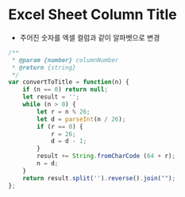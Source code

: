 # Excel Sheet Column Title

- 주어진 숫자를 엑셀 컬럼과 같이 알파벳으로 변경

```javascript
/**
 * @param {number} columnNumber
 * @return {string}
 */
var convertToTitle = function(n) {
    if (n == 0) return null;
    let result = '';
    while (n > 0) {
        let r = n % 26;
        let d = parseInt(n / 26);
        if (r == 0) {
            r = 26;
            d = d - 1;
        }
        result += String.fromCharCode (64 + r);
        n = d;
    }
    return result.split('').reverse().join("");
};
```

